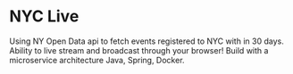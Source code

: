 # NYC Live

Using NY Open Data api to fetch events registered to NYC with in 30 days.  Ability to live stream and broadcast through your browser!  Build with a microservice architecture Java, Spring, Docker.
